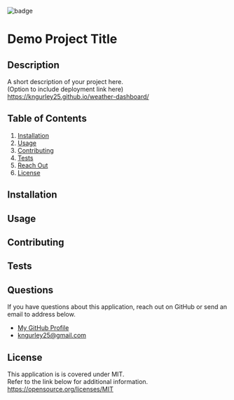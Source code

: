 
  ![badge](https://img.shields.io/badge/License-MIT-brightgreen)
  # Demo Project Title
  ## Description
  A short description of your project here.   
  (Option to include deployment link here) https://kngurley25.github.io/weather-dashboard/
  ## Table of Contents
  1. [Installation](#installation)
  1. [Usage](#usage)
  1. [Contributing](#contributing)
  1. [Tests](#tests)
  1. [Reach Out](#questions)
  1. [License](#license)
  ## Installation <a name="installation"></a>
  
  ## Usage <a name="usage"></a>
  
  ## Contributing <a name="contributing"></a>
  
  ## Tests <a name="tests"></a>
  
  ## Questions <a name="questions"></a>
  If you have questions about this application, reach out on GitHub or send an email to address below.  
  - [My GitHub Profile](https://github.com/kngurley25)
  - kngurley25@gmail.com
  ## License <a name="license"></a>
  This application is is covered under MIT.  
      Refer to the link below for additional information.  
      https://opensource.org/licenses/MIT
  
